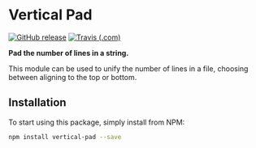 # Vertical Pad

[![GitHub release](https://img.shields.io/github/release/haykam821/Vertical-Pad.svg?style=popout&label=github)](https://github.com/haykam821/Vertical-Pad/releases/latest)
[![Travis (.com)](https://img.shields.io/travis/com/haykam821/Vertical-Pad.svg?style=popout)](https://travis-ci.com/haykam821/Vertical-Pad)

**Pad the number of lines in a string.**

This module can be used to unify the number of lines in a file, choosing between aligning to the top or bottom.

## Installation

To start using this package, simply install from NPM:

```bash
npm install vertical-pad --save
```
